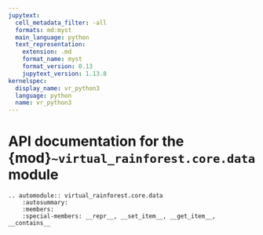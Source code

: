 ```yaml
---
jupytext:
  cell_metadata_filter: -all
  formats: md:myst
  main_language: python
  text_representation:
    extension: .md
    format_name: myst
    format_version: 0.13
    jupytext_version: 1.13.8
kernelspec:
  display_name: vr_python3
  language: python
  name: vr_python3
---
```


# API documentation for the {mod}`~virtual_rainforest.core.data` module

```{eval-rst}
.. automodule:: virtual_rainforest.core.data
    :autosummary:
    :members:
    :special-members: __repr__, __set_item__, __get_item__, __contains__
```
